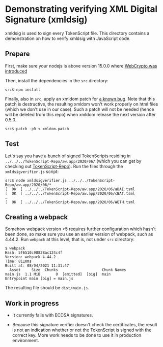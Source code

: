 # Demonstrating verifying XML Digital Signature (xmldsig) #

xmldsig is used to sign every TokenScript file. This directory contains a
demonstration on how to verify xmldsig with JavaScript code.

## Prepare ##

First, make sure your nodejs is above version 15.0.0 where [WebCrypto was introduced](https://www.nearform.com/blog/implementing-the-web-cryptography-api-for-node-js-core/)

Then, install the dependencies in the `src` directory:

````
src$ npm install
````

Finally, also in `src`, apply an xmldom patch for [a known bug](https://github.com/xmldom/xmldom/issues/203). Note that this patch is destructive, the resulting xmldom won't work properly on html files (which we don't use in our case). Such a patch will not be needed (hence will be deleted from this repo) when xmldom release the next version after 0.5.0.

````
src$ patch -p0 < xmldom.patch
````

## Test ##

Let's say you have a bunch of signed TokenScripts residing in `../../../TokenScript-Repo/aw.app/2020/06/` (which you can get by checking out [TokenScript-Repo](https://github.com/AlphaWallet/TokenScript-Repo)). Run the files through the `xmldsigverifier.js` script:

````
src$ node xmldsigverifier.js ../../../TokenScript-Repo/aw.app/2020/06/*
[  OK  ] ../../../TokenScript-Repo/aw.app/2020/06/aDAI.tsml
[  OK  ] ../../../TokenScript-Repo/aw.app/2020/06/cBAT.tsml
…
[  OK  ] ../../../TokenScript-Repo/aw.app/2020/06/WETH.tsml
````

## Creating a webpack ##

Somehow webpack version >5 requires further configuration which hasn't been done, so make sure you use an earlier version of webpack, such as 4.44.2. Run `webpack` at this level, that is, not under `src` directory:


````
$ webpack
Hash: 5f6510c90828ac124c4f
Version: webpack 4.44.2
Time: 8110ms
Built at: 08/04/2021 11:31:47
  Asset     Size  Chunks                    Chunk Names
main.js  1.1 MiB       0  [emitted]  [big]  main
Entrypoint main [big] = main.js
````

The resulting file should be `dist/main.js`.

## Work in progress ##

- It currently fails with ECDSA signatures.

- Because this signature verifier doesn't check the certificates, the result is not an indication whether or not the TokenScript is signed with the correct key. More work needs to be done to use it in production environment.
